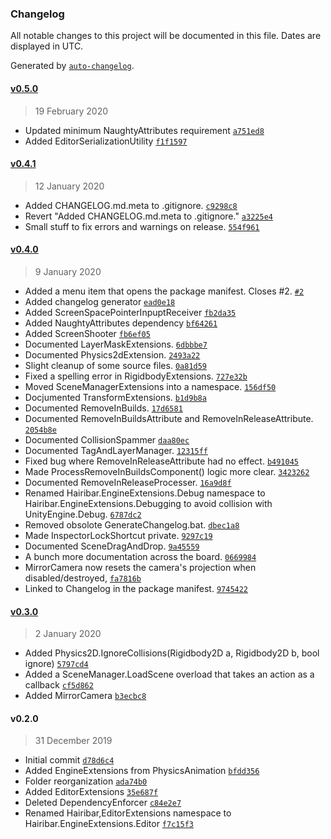 ### Changelog

All notable changes to this project will be documented in this file. Dates are displayed in UTC.

Generated by [`auto-changelog`](https://github.com/CookPete/auto-changelog).

#### [v0.5.0](https://github.com/hairibar/Hairibar.EngineExtensions/compare/v0.4.1...v0.5.0)

> 19 February 2020

- Updated minimum NaughtyAttributes requirement [`a751ed8`](https://github.com/hairibar/Hairibar.EngineExtensions/commit/a751ed82cbb24910aaf7d77e7916a40824522121)
- Added EditorSerializationUtility [`f1f1597`](https://github.com/hairibar/Hairibar.EngineExtensions/commit/f1f15977d47f1d52748514910abfb13802a173ac)

#### [v0.4.1](https://github.com/hairibar/Hairibar.EngineExtensions/compare/v0.4.0...v0.4.1)

> 12 January 2020

- Added CHANGELOG.md.meta to .gitignore. [`c9298c8`](https://github.com/hairibar/Hairibar.EngineExtensions/commit/c9298c8207f1a4aaf67a77629a8fcffb0d40ea61)
- Revert "Added CHANGELOG.md.meta to .gitignore." [`a3225e4`](https://github.com/hairibar/Hairibar.EngineExtensions/commit/a3225e4fea01183f323df76e8e030133099d0001)
- Small stuff to fix errors and warnings on release. [`554f961`](https://github.com/hairibar/Hairibar.EngineExtensions/commit/554f961842de584b514eb1540e3dec812a1632d7)

#### [v0.4.0](https://github.com/hairibar/Hairibar.EngineExtensions/compare/v0.3.0...v0.4.0)

> 9 January 2020

- Added a menu item that opens the package manifest. Closes #2. [`#2`](https://github.com/hairibar/Hairibar.EngineExtensions/issues/2)
- Added changelog generator [`ead0e18`](https://github.com/hairibar/Hairibar.EngineExtensions/commit/ead0e18f91c29d450fa8df4426ef26e0b6dddc13)
- Added ScreenSpacePointerInpuptReceiver [`fb2da35`](https://github.com/hairibar/Hairibar.EngineExtensions/commit/fb2da3574140efbbec3aab9b495cfeeda1646b15)
- Added NaughtyAttributes dependency [`bf64261`](https://github.com/hairibar/Hairibar.EngineExtensions/commit/bf64261f22c7538c7e375315c579d98135f06f8a)
- Added ScreenShooter [`fb6ef05`](https://github.com/hairibar/Hairibar.EngineExtensions/commit/fb6ef05e9eaa30839c9fc6c3faf38751c3c67af3)
- Documented LayerMaskExtensions. [`6dbbbe7`](https://github.com/hairibar/Hairibar.EngineExtensions/commit/6dbbbe736d5c8b020697a4dd85a5c7dea7b9c7b3)
- Documented Physics2dExtension. [`2493a22`](https://github.com/hairibar/Hairibar.EngineExtensions/commit/2493a226201064bbb97f5b76662986c055d07be4)
- Slight cleanup of some source files. [`0a81d59`](https://github.com/hairibar/Hairibar.EngineExtensions/commit/0a81d598cc1bdfc471265e577d06aebd7d7c1e9b)
- Fixed a spelling error in RigidbodyExtensions. [`727e32b`](https://github.com/hairibar/Hairibar.EngineExtensions/commit/727e32b7fc40ba788c7408cdd0472a150abb7849)
- Moved SceneManagerExtensions into a namespace. [`156df50`](https://github.com/hairibar/Hairibar.EngineExtensions/commit/156df503d78a6222551864db2400f3a5ab71a094)
- Docjumented TransformExtensions. [`b1d9b8a`](https://github.com/hairibar/Hairibar.EngineExtensions/commit/b1d9b8a524a14f777463c22f1542135c939baeb2)
- Documented RemoveInBuilds. [`17d6581`](https://github.com/hairibar/Hairibar.EngineExtensions/commit/17d65819c2b06e73751dfb3ea7937c260abd0089)
- Documented RemoveInBuildsAttribute and RemoveInReleaseAttribute. [`2054b8e`](https://github.com/hairibar/Hairibar.EngineExtensions/commit/2054b8ef91155208843cc37d3b425d42881d677f)
- Documented CollisionSpammer [`daa80ec`](https://github.com/hairibar/Hairibar.EngineExtensions/commit/daa80ec859854fb87cb707d277610c392f3aa39e)
- Documented TagAndLayerManager. [`12315ff`](https://github.com/hairibar/Hairibar.EngineExtensions/commit/12315ffd565a94041dc8798a469d5e2890022d63)
- Fixed bug where RemoveInReleaseAttribute had no effect. [`b491045`](https://github.com/hairibar/Hairibar.EngineExtensions/commit/b491045e7e277a6519555a1eb8928ffb149cf9bd)
- Made ProcessRemoveInBuildsComponent() logic more clear. [`3423262`](https://github.com/hairibar/Hairibar.EngineExtensions/commit/3423262cf37981119a1727c4cf36cd303265029c)
- Documented RemoveInReleaseProcesser. [`16a9d8f`](https://github.com/hairibar/Hairibar.EngineExtensions/commit/16a9d8f6fc5e1f0b2ba25dcb100a453b21c2c587)
- Renamed Hairibar.EngineExtensions.Debug namespace to Hairibar.EngineExtensions.Debugging to avoid collision with UnityEngine.Debug. [`6787dc2`](https://github.com/hairibar/Hairibar.EngineExtensions/commit/6787dc2ca4168f5f99a9cd363c0db5e21d062a5a)
- Removed obsolote GenerateChangelog.bat. [`dbec1a8`](https://github.com/hairibar/Hairibar.EngineExtensions/commit/dbec1a81553876795d25dd2815aaefefa9e782fc)
- Made InspectorLockShortcut private. [`9297c19`](https://github.com/hairibar/Hairibar.EngineExtensions/commit/9297c19460958546d34eddbfc21da0bec3c07fd6)
- Documented SceneDragAndDrop. [`9a45559`](https://github.com/hairibar/Hairibar.EngineExtensions/commit/9a455596b831a72cf490458fba908fe7a085eecc)
- A bunch more documentation across the board. [`0669984`](https://github.com/hairibar/Hairibar.EngineExtensions/commit/0669984f70cb3573bbe137f178c5115fe5178141)
- MirrorCamera now resets the camera's projection when disabled/destroyed, [`fa7816b`](https://github.com/hairibar/Hairibar.EngineExtensions/commit/fa7816ba5141c5913e3b1a7b791873a369aa6dde)
- Linked to Changelog in the package manifest. [`9745422`](https://github.com/hairibar/Hairibar.EngineExtensions/commit/9745422ad2720722769dedbfa97304798360f4c8)

#### [v0.3.0](https://github.com/hairibar/Hairibar.EngineExtensions/compare/v0.2.0...v0.3.0)

> 2 January 2020

- Added Physics2D.IgnoreCollisions(Rigidbody2D a, Rigidbody2D b, bool ignore) [`5797cd4`](https://github.com/hairibar/Hairibar.EngineExtensions/commit/5797cd4d0ad10ae2e66a9cd25147e3327998ab32)
- Added a SceneManager.LoadScene overload that takes an action as a callback [`cf5d862`](https://github.com/hairibar/Hairibar.EngineExtensions/commit/cf5d862d4818dd37dc2c00ab6ec6f0b25d291b54)
- Added MirrorCamera [`b3ecbc8`](https://github.com/hairibar/Hairibar.EngineExtensions/commit/b3ecbc87b9ab75dc4f2010c73b03600cc18357df)

#### v0.2.0

> 31 December 2019

- Initial commit [`d78d6c4`](https://github.com/hairibar/Hairibar.EngineExtensions/commit/d78d6c4241d0a1db4914526481791ebe8085fac6)
- Added EngineExtensions from PhysicsAnimation [`bfdd356`](https://github.com/hairibar/Hairibar.EngineExtensions/commit/bfdd356fac0348879a1b0920dac861026e1f2187)
- Folder reorganization [`ada74b0`](https://github.com/hairibar/Hairibar.EngineExtensions/commit/ada74b0c8921439ed103b79ed78e7d63fdbc8d24)
- Added EditorExtensions [`35e687f`](https://github.com/hairibar/Hairibar.EngineExtensions/commit/35e687f9a4df0a50acfc0191cc41f9ead759b954)
- Deleted DependencyEnforcer [`c84e2e7`](https://github.com/hairibar/Hairibar.EngineExtensions/commit/c84e2e7218e6e35e745f8f459b427c6923584b10)
- Renamed Hairibar,EditorExtensions namespace to Hairibar.EngineExtensions.Editor [`f7c15f3`](https://github.com/hairibar/Hairibar.EngineExtensions/commit/f7c15f3da725a4f10fe2b7cf0f51f1ca9e81a972)
